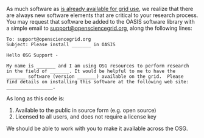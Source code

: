 [title]: - "Requesting a software installation"

As much software as [is already available for grid use][catalog],
we realize that there are always new software elements that are
critical to your research process.  You may request that software
be added to the OASIS software library with a simple email to
[support@opensciencegrid.org][support], along the following lines:

[catalog]: 5000634397
[support]: mailto:support@opensciencegrid.org?subject=Please%20install%20_______%20in%20OASIS

	
	To: support@opensciencegrid.org
	Subject: Please install _______ in OASIS
	
	Hello OSG Support -
	
	My name is _______ and I am using OSG resources to perform research
	in the field of _______. It would be helpful to me to have the
	_______ software (version _______) available on the grid.  Please
	find details on installing this software at the following web site:
	_________________.


As long as this code is:

1. Available to the public in source form (e.g. open source)
2. Licensed to all users, and does not require a license key

We should be able to work with you to make it available across the OSG.
